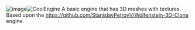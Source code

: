 ![image](https://github.com/user-attachments/assets/2882cc99-4e23-4a8e-96dc-a9e222d0572b)![CoolEngine](https://github.com/user-attachments/assets/bbbcaa7b-9c5e-405b-a590-20e97ce462b5)
A basic engine that has 3D meshes with textures. Based upon the https://github.com/StanislavPetrovV/Wolfenstein-3D-Clone engine. 
